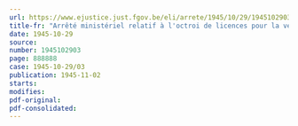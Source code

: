 ```yaml
---
url: https://www.ejustice.just.fgov.be/eli/arrete/1945/10/29/1945102903/justel
title-fr: "Arrêté ministériel relatif à l'octroi de licences pour la vente de produits laitiers et d'oeufs (abrogé par AM 31-07-1946, art. 1)"
date: 1945-10-29
source:
number: 1945102903
page: 888888
case: 1945-10-29/03
publication: 1945-11-02
starts:
modifies:
pdf-original:
pdf-consolidated:
---
```



